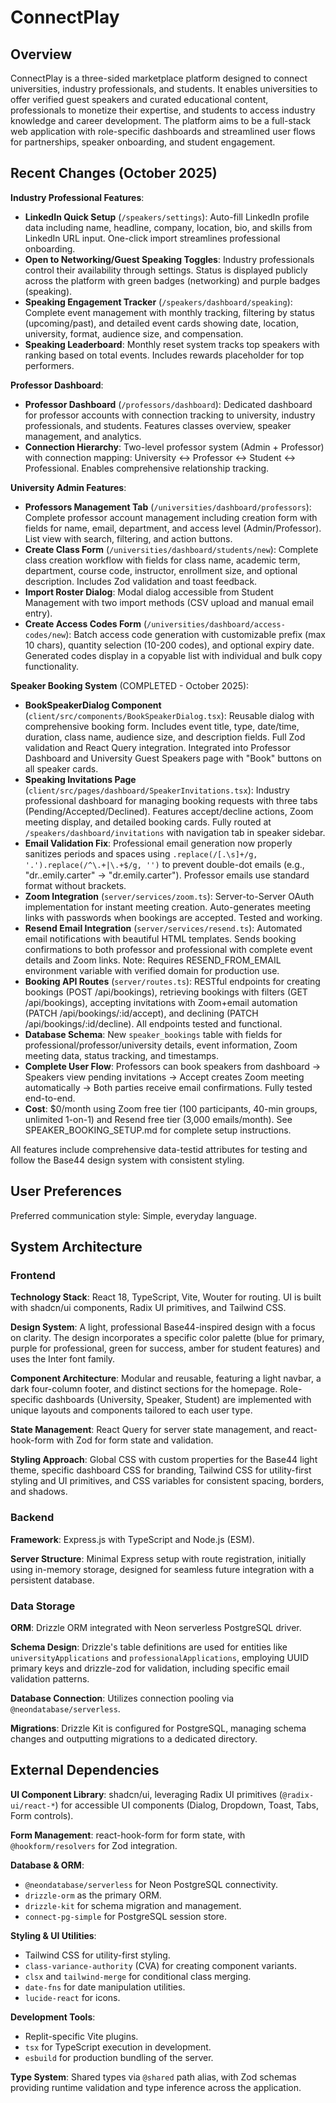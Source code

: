 # ConnectPlay

## Overview

ConnectPlay is a three-sided marketplace platform designed to connect universities, industry professionals, and students. It enables universities to offer verified guest speakers and curated educational content, professionals to monetize their expertise, and students to access industry knowledge and career development. The platform aims to be a full-stack web application with role-specific dashboards and streamlined user flows for partnerships, speaker onboarding, and student engagement.

## Recent Changes (October 2025)

**Industry Professional Features**:
- **LinkedIn Quick Setup** (`/speakers/settings`): Auto-fill LinkedIn profile data including name, headline, company, location, bio, and skills from LinkedIn URL input. One-click import streamlines professional onboarding.
- **Open to Networking/Guest Speaking Toggles**: Industry professionals control their availability through settings. Status is displayed publicly across the platform with green badges (networking) and purple badges (speaking).
- **Speaking Engagement Tracker** (`/speakers/dashboard/speaking`): Complete event management with monthly tracking, filtering by status (upcoming/past), and detailed event cards showing date, location, university, format, audience size, and compensation.
- **Speaking Leaderboard**: Monthly reset system tracks top speakers with ranking based on total events. Includes rewards placeholder for top performers.

**Professor Dashboard**:
- **Professor Dashboard** (`/professors/dashboard`): Dedicated dashboard for professor accounts with connection tracking to university, industry professionals, and students. Features classes overview, speaker management, and analytics.
- **Connection Hierarchy**: Two-level professor system (Admin + Professor) with connection mapping: University ↔ Professor ↔ Student ↔ Professional. Enables comprehensive relationship tracking.

**University Admin Features**:
- **Professors Management Tab** (`/universities/dashboard/professors`): Complete professor account management including creation form with fields for name, email, department, and access level (Admin/Professor). List view with search, filtering, and action buttons.
- **Create Class Form** (`/universities/dashboard/students/new`): Complete class creation workflow with fields for class name, academic term, department, course code, instructor, enrollment size, and optional description. Includes Zod validation and toast feedback.
- **Import Roster Dialog**: Modal dialog accessible from Student Management with two import methods (CSV upload and manual email entry).
- **Create Access Codes Form** (`/universities/dashboard/access-codes/new`): Batch access code generation with customizable prefix (max 10 chars), quantity selection (10-200 codes), and optional expiry date. Generated codes display in a copyable list with individual and bulk copy functionality.

**Speaker Booking System** (COMPLETED - October 2025):
- **BookSpeakerDialog Component** (`client/src/components/BookSpeakerDialog.tsx`): Reusable dialog with comprehensive booking form. Includes event title, type, date/time, duration, class name, audience size, and description fields. Full Zod validation and React Query integration. Integrated into Professor Dashboard and University Guest Speakers page with "Book" buttons on all speaker cards.
- **Speaking Invitations Page** (`client/src/pages/dashboard/SpeakerInvitations.tsx`): Industry professional dashboard for managing booking requests with three tabs (Pending/Accepted/Declined). Features accept/decline actions, Zoom meeting display, and detailed booking cards. Fully routed at `/speakers/dashboard/invitations` with navigation tab in speaker sidebar.
- **Email Validation Fix**: Professional email generation now properly sanitizes periods and spaces using `.replace(/[.\s]+/g, '.').replace(/^\.+|\.+$/g, '')` to prevent double-dot emails (e.g., "dr..emily.carter" → "dr.emily.carter"). Professor emails use standard format without brackets.
- **Zoom Integration** (`server/services/zoom.ts`): Server-to-Server OAuth implementation for instant meeting creation. Auto-generates meeting links with passwords when bookings are accepted. Tested and working.
- **Resend Email Integration** (`server/services/resend.ts`): Automated email notifications with beautiful HTML templates. Sends booking confirmations to both professor and professional with complete event details and Zoom links. Note: Requires RESEND_FROM_EMAIL environment variable with verified domain for production use.
- **Booking API Routes** (`server/routes.ts`): RESTful endpoints for creating bookings (POST /api/bookings), retrieving bookings with filters (GET /api/bookings), accepting invitations with Zoom+email automation (PATCH /api/bookings/:id/accept), and declining (PATCH /api/bookings/:id/decline). All endpoints tested and functional.
- **Database Schema**: New `speaker_bookings` table with fields for professional/professor/university details, event information, Zoom meeting data, status tracking, and timestamps.
- **Complete User Flow**: Professors can book speakers from dashboard → Speakers view pending invitations → Accept creates Zoom meeting automatically → Both parties receive email confirmations. Fully tested end-to-end.
- **Cost**: $0/month using Zoom free tier (100 participants, 40-min groups, unlimited 1-on-1) and Resend free tier (3,000 emails/month). See SPEAKER_BOOKING_SETUP.md for complete setup instructions.

All features include comprehensive data-testid attributes for testing and follow the Base44 design system with consistent styling.

## User Preferences

Preferred communication style: Simple, everyday language.

## System Architecture

### Frontend

**Technology Stack**: React 18, TypeScript, Vite, Wouter for routing. UI is built with shadcn/ui components, Radix UI primitives, and Tailwind CSS.

**Design System**: A light, professional Base44-inspired design with a focus on clarity. The design incorporates a specific color palette (blue for primary, purple for professional, green for success, amber for student features) and uses the Inter font family.

**Component Architecture**: Modular and reusable, featuring a light navbar, a dark four-column footer, and distinct sections for the homepage. Role-specific dashboards (University, Speaker, Student) are implemented with unique layouts and components tailored to each user type.

**State Management**: React Query for server state management, and react-hook-form with Zod for form state and validation.

**Styling Approach**: Global CSS with custom properties for the Base44 light theme, specific dashboard CSS for branding, Tailwind CSS for utility-first styling and UI primitives, and CSS variables for consistent spacing, borders, and shadows.

### Backend

**Framework**: Express.js with TypeScript and Node.js (ESM).

**Server Structure**: Minimal Express setup with route registration, initially using in-memory storage, designed for seamless future integration with a persistent database.

### Data Storage

**ORM**: Drizzle ORM integrated with Neon serverless PostgreSQL driver.

**Schema Design**: Drizzle's table definitions are used for entities like `universityApplications` and `professionalApplications`, employing UUID primary keys and drizzle-zod for validation, including specific email validation patterns.

**Database Connection**: Utilizes connection pooling via `@neondatabase/serverless`.

**Migrations**: Drizzle Kit is configured for PostgreSQL, managing schema changes and outputting migrations to a dedicated directory.

## External Dependencies

**UI Component Library**: shadcn/ui, leveraging Radix UI primitives (`@radix-ui/react-*`) for accessible UI components (Dialog, Dropdown, Toast, Tabs, Form controls).

**Form Management**: react-hook-form for form state, with `@hookform/resolvers` for Zod integration.

**Database & ORM**:
- `@neondatabase/serverless` for Neon PostgreSQL connectivity.
- `drizzle-orm` as the primary ORM.
- `drizzle-kit` for schema migration and management.
- `connect-pg-simple` for PostgreSQL session store.

**Styling & UI Utilities**:
- Tailwind CSS for utility-first styling.
- `class-variance-authority` (CVA) for creating component variants.
- `clsx` and `tailwind-merge` for conditional class merging.
- `date-fns` for date manipulation utilities.
- `lucide-react` for icons.

**Development Tools**:
- Replit-specific Vite plugins.
- `tsx` for TypeScript execution in development.
- `esbuild` for production bundling of the server.

**Type System**: Shared types via `@shared` path alias, with Zod schemas providing runtime validation and type inference across the application.